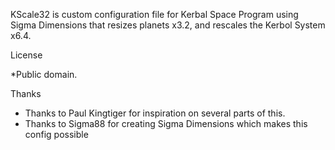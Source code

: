 KScale32 is custom configuration file for Kerbal Space Program using Sigma Dimensions that resizes planets x3.2, and rescales the Kerbol System x6.4. 


License

*Public domain.

Thanks

* Thanks to Paul Kingtiger for inspiration on several parts of this. 
* Thanks to Sigma88 for creating Sigma Dimensions which makes this config possible
